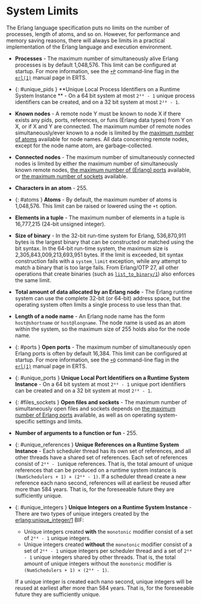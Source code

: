 <!--
%CopyrightBegin%

Copyright Ericsson AB 2023. All Rights Reserved.

Licensed under the Apache License, Version 2.0 (the "License");
you may not use this file except in compliance with the License.
You may obtain a copy of the License at

    http://www.apache.org/licenses/LICENSE-2.0

Unless required by applicable law or agreed to in writing, software
distributed under the License is distributed on an "AS IS" BASIS,
WITHOUT WARRANTIES OR CONDITIONS OF ANY KIND, either express or implied.
See the License for the specific language governing permissions and
limitations under the License.

%CopyrightEnd%
-->
# System Limits

The Erlang language specification puts no limits on the number of processes,
length of atoms, and so on. However, for performance and memory saving reasons,
there will always be limits in a practical implementation of the Erlang language
and execution environment.

- **Processes** - The maximum number of simultaneously alive Erlang processes
is by default 1,048,576. This limit can be configured at startup. For more information,
see the [`+P`](`e:erts:erl_cmd.md#max_processes`) command-line flag
in the [`erl(1)`](`e:erts:erl_cmd.md`) manual page in ERTS.

- [](){: #unique_pids } **Unique Local Process Identifiers on a
Runtime System Instance ** - On a 64 bit system at most `2⁶⁰ - 1`
unique process identifiers can be created, and on a 32 bit system at most `2²⁸ - 1`.

- **Known nodes** - A remote node Y must be known to node X if there exists
any pids, ports, references, or funs (Erlang data types) from Y on X, or if
X and Y are connected. The maximum number of remote nodes simultaneously/ever known
to a node is limited by the [maximum number of atoms](#atoms) available
for node names. All data concerning remote nodes, except for the node name atom,
are garbage-collected.

- **Connected nodes** - The maximum number of simultaneously connected nodes is
limited by either the maximum number of simultaneously known remote nodes,
[the maximum number of (Erlang) ports](#ports) available,
or [the maximum number of sockets](#files_sockets) available.

- **Characters in an atom** - 255.

- [](){: #atoms } **Atoms** - By default, the maximum number of atoms is 1,048,576.
This limit can be raised or lowered using the `+t` option.

- **Elements in a tuple** - The maximum number of elements in a
tuple is 16,777,215 (24-bit unsigned integer).

- **Size of binary** - In the 32-bit run-time system for Erlang, 536,870,911 bytes
is the largest binary that can be constructed or matched using the bit syntax.
In the 64-bit run-time system, the maximum size is 2,305,843,009,213,693,951 bytes.
If the limit is exceeded, bit syntax construction fails with a `system_limit`
exception, while any attempt to match a binary that is too large
fails. From Erlang/OTP 27, all other operations that create binaries (such as
[`list_to_binary/1`](`list_to_binary/1`)) also enforces the same limit.

- **Total amount of data allocated by an Erlang node** - The Erlang runtime system
can use the complete 32-bit (or 64-bit) address space, but the operating system
often limits a single process to use less than that.

- **Length of a node name** - An Erlang node name has the form `host@shortname`
or `host@longname`. The node name is used as an atom within the system, so the
maximum size of 255 holds also for the node name.

- [](){: #ports } **Open ports** - The maximum number of simultaneously open
Erlang ports is often by default 16,384. This limit can be configured at startup.
For more information, see the [`+Q`](`e:erts:erl_cmd.md#max_ports`) command-line
flag in the [`erl(1)`](`e:erts:erl_cmd.md`) manual page in ERTS.

- [](){: #unique_ports } **Unique Local Port Identifiers on a Runtime System Instance** -
On a 64 bit system at most `2⁶⁰ - 1` unique port identifiers can be created and
on a 32 bit system at most `2²⁸ - 1`.

- [](){: #files_sockets } **Open files and sockets** - The maximum number of simultaneously
open files and sockets depends on [the maximum number of Erlang ports](#ports)
available, as well as on operating system-specific settings and limits.

- **Number of arguments to a function or fun** - 255.

- [](){: #unique_references } **Unique References on a Runtime System Instance** -
Each scheduler thread has its own set of references, and all other threads have
a shared set of references. Each set of references consist of `2⁶⁴ - 1`unique
references. That is, the total amount of unique references that can be produced
on a runtime system instance is `(NumSchedulers + 1) × (2⁶⁴ - 1)`. If a scheduler
thread create a new reference each nano second, references will at earliest be
reused after more than 584 years. That is, for the foreseeable future they are
sufficiently unique.

- [](){: #unique_integers } **Unique Integers on a Runtime System Instance** -
  There are two types of unique integers created by the
  [erlang:unique_integer/1](`erlang:unique_integer/1`) BIF:
  - Unique integers created **with** the `monotonic` modifier consist of
    a set of `2⁶⁴ - 1` unique integers.
  - Unique integers created **without** the `monotonic` modifier consist
    of a set of `2⁶⁴ - 1` unique integers per scheduler thread and a
    set of `2⁶⁴ - 1` unique integers shared by other threads. That is,
    the total amount of unique integers without the `monotonic`
    modifier is `(NumSchedulers + 1) × (2⁶⁴ - 1)`.

  If a unique integer  is created each nano second, unique integers will be
  reused at earliest after more than 584 years. That is, for the foreseeable future
  they are sufficiently unique.
